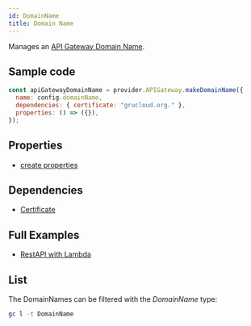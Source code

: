 ```yaml
---
id: DomainName
title: Domain Name
---
```


Manages an [API Gateway Domain Name](https://console.aws.amazon.com/apigateway/main/apis).

## Sample code

```js
const apiGatewayDomainName = provider.APIGateway.makeDomainName({
  name: config.domainName,
  dependencies: { certificate: "grucloud.org." },
  properties: () => ({}),
});
```

## Properties

- [create properties](https://docs.aws.amazon.com/AWSJavaScriptSDK/latest/AWS/APIGateway.html#createDomainName-property)

## Dependencies

- [Certificate](../ACM/Certificate)

## Full Examples

- [RestAPI with Lambda](https://github.com/grucloud/grucloud/tree/main/examples/aws/api-gateway/restapi-lambda)

## List

The DomainNames can be filtered with the _DomainName_ type:

```sh
gc l -t DomainName
```

```txt

```
